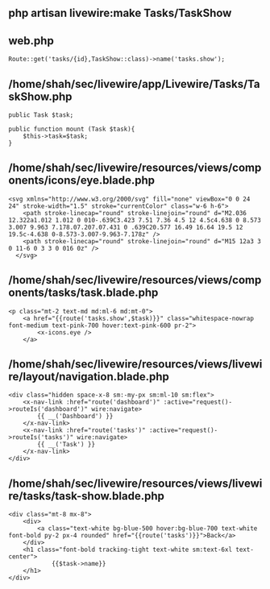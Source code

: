 ## php artisan livewire:make Tasks/TaskShow
## web.php
```
Route::get('tasks/{id},TaskShow::class)->name('tasks.show');
```
## /home/shah/sec/livewire/app/Livewire/Tasks/TaskShow.php
```
public Task $task;

public function mount (Task $task){
    $this->task=$task;
}
```
## /home/shah/sec/livewire/resources/views/components/icons/eye.blade.php
```
<svg xmlns="http://www.w3.org/2000/svg" fill="none" viewBox="0 0 24 24" stroke-width="1.5" stroke="currentColor" class="w-6 h-6">
    <path stroke-linecap="round" stroke-linejoin="round" d="M2.036 12.322a1.012 1.012 0 010-.639C3.423 7.51 7.36 4.5 12 4.5c4.638 0 8.573 3.007 9.963 7.178.07.207.07.431 0 .639C20.577 16.49 16.64 19.5 12 19.5c-4.638 0-8.573-3.007-9.963-7.178z" />
    <path stroke-linecap="round" stroke-linejoin="round" d="M15 12a3 3 0 11-6 0 3 3 0 016 0z" />
  </svg>
```
## /home/shah/sec/livewire/resources/views/components/tasks/task.blade.php
```
<p class="mt-2 text-md md:ml-6 md:mt-0">
    <a href="{{route('tasks.show',$task)}}" class="whitespace-nowrap font-medium text-pink-700 hover:text-pink-600 pr-2">
        <x-icons.eye />
    </a>
```
## /home/shah/sec/livewire/resources/views/livewire/layout/navigation.blade.php
```
<div class="hidden space-x-8 sm:-my-px sm:ml-10 sm:flex">
    <x-nav-link :href="route('dashboard')" :active="request()->routeIs('dashboard')" wire:navigate>
        {{ __('Dashboard') }}
    </x-nav-link>
    <x-nav-link :href="route('tasks')" :active="request()->routeIs('tasks')" wire:navigate>
        {{ __('Task') }}
    </x-nav-link>
</div>
```

## /home/shah/sec/livewire/resources/views/livewire/tasks/task-show.blade.php
```
<div class="mt-8 mx-8">
    <div>
        <a class="text-white bg-blue-500 hover:bg-blue-700 text-white font-bold py-2 px-4 rounded" href="{{route('tasks')}}">Back</a>
    </div>
    <h1 class="font-bold tracking-tight text-white sm:text-6xl text-center">
            {{$task->name}}
    </h1>
</div>

```
